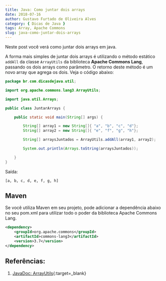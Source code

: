 ```yaml
---
title: Java: Como juntar dois arrays
date: 2018-07-16
author: Gustavo Furtado de Oliveira Alves
category: { Dicas de Java }
tags: Array, Apache Commons
slug: java-como-juntar-dois-arrays
---
```


Neste post você verá como juntar dois arrays em java.

A forma mais simples de juntar dois arrays é utilizando o método estático `addAll` da classe `ArrayUtils`
da biblioteca **Apache Commons Lang**, passando os dois arrays como parâmetro.
O retorno deste método é um novo array que agrega os dois. Veja o código abaixo:

```java
package br.com.dicasdejava.util;

import org.apache.commons.lang3.ArrayUtils;

import java.util.Arrays;

public class JuntarArrays {

    public static void main(String[] args) {

    	String[] array1 = new String[]{ "a", "b", "c", "d"};
		String[] array2 = new String[]{ "e", "f", "g", "h"};

		String[] arraysJuntados = ArrayUtils.addAll(array1, array2);

		System.out.println(Arrays.toString(arraysJuntados));

    }
}
```

Saída:

```
[a, b, c, d, e, f, g, h]
```

## Maven

Se você utiliza Maven em seu projeto, pode adicionar a dependência abaixo no seu pom.xml
para utilizar todo o poder da biblioteca Apache Commons Lang.

```xml
<dependency>
    <groupId>org.apache.commons</groupId>
    <artifactId>commons-lang3</artifactId>
    <version>3.7</version>
</dependency>
```

## Referências:

1. [JavaDoc: ArrayUtils](https://commons.apache.org/proper/commons-lang/apidocs/org/apache/commons/lang3/ArrayUtils.html){:target=\_blank}
